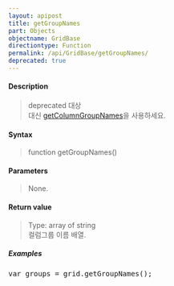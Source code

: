 ```yaml
---
layout: apipost
title: getGroupNames
part: Objects
objectname: GridBase
directiontype: Function
permalink: /api/GridBase/getGroupNames/
deprecated: true
---
```



#### Description

> deprecated 대상  
> 대신 [getColumnGroupNames](/api/GridBase/getColumnGroupNames/)을 사용하세요.

#### Syntax

> function getGroupNames()

#### Parameters

> None.

#### Return value

> Type: array of string  
> 컬럼그룹 이름 배열.

##### Examples 

<pre class="prettyprint">
var groups = grid.getGroupNames();
</pre>




